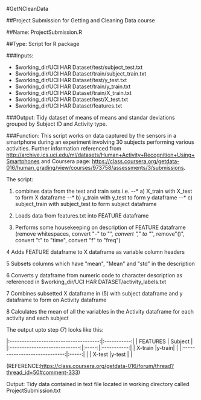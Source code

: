 #GetNCleanData

##Project Submission for Getting and Cleaning Data course

##Name: ProjectSubmission.R

##Type: Script for R package

###Inputs:
* $working_dir/UCI HAR Dataset/test/subject_test.txt
* $working_dir/UCI HAR Dataset/train/subject_train.txt
* $working_dir/UCI HAR Dataset/test/y_test.txt
* $working_dir/UCI HAR Dataset/train/y_train.txt
* $working_dir/UCI HAR Dataset/train/X_train.txt
* $working_dir/UCI HAR Dataset/test/X_test.txt
* $working_dir/UCI HAR Dataset/features.txt

###Output:
Tidy dataset of means of means and standar deviations grouped by Subject ID and Activity type.

###Function:
This script works on data captured by the sensors in a smartphone during an experiment involving 30 subjects performing various activities.
Further information referenced from http://archive.ics.uci.edu/ml/datasets/Human+Activity+Recognition+Using+Smartphones and
Coursera page: https://class.coursera.org/getdata-016/human_grading/view/courses/973758/assessments/3/submissions.

The script:

1.  combines data from the test and train sets i.e. 
	--* a) X_train with X_test to form X dataframe
	--* b) y_train with y_test to form y dataframe
	--* c) subject_train with subject_test to form subject dataframe
	
2.  Loads data from features.txt into FEATURE dataframe

3.  Performs some housekeeping on description of FEATURE dataframe (remove whitespaces, convert "-" to "_", convert "," to "_", remove"()", convert "t" to "time", convert "f" to "freq")

4  Adds FEATURE dataframe to X dataframe as variable column headers 

5  Subsets columns which have "mean", "Mean" and "std" in the description

6  Converts y dataframe from numeric code to character description as referenced in $working_dir/UCI HAR DATASET/activity_labels.txt 

7  Combines subsetted X dataframe in (5) with subject dataframe and y dataframe to form on Activity dataframe

8  Calculates the mean of all the variables in the Activity dataframe for each activity and each subject

The output upto step (7) looks like this:

|:-------------------------------------:|:-----------:|
|	FEATURES	                | Subject     |
|:-----------------------------:|:-----:|:-----------:|
|	X-train			|y-train|             |
|:-----------------------------:|:-----:|             |
|	X-test			|y-test |             |

(REFERENCE:https://class.coursera.org/getdata-016/forum/thread?thread_id=50#comment-333)

Output:
Tidy data contained in text file located in working directory called ProjectSubmission.txt
